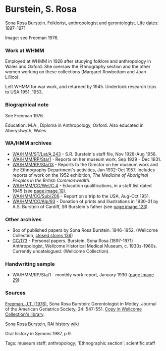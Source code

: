 # Burstein, S. Rosa

Sona Rosa Burstein. Folklorist, anthropologist and gerontologist. Life dates: 1897–1971

Image: see Freeman 1976.

### Work at WHMM

Employed at WHMM in 1928 after studying folklore and anthropology in Wales and Oxford. She oversaw the Ethnography section and the other women working on these collections (Margaret Rowbottom and Joan Lillico).

Left WHMM for war work, and returned by 1945. Undertook research trips to USA 1951, 1953.

### Biographical note

See Freeman 1976.

Education: M.A., Diploma in Anthropology, Oxford. Also educated in Aberystwyth, Wales.

### WA/HMM archives

* [WA/HMM/ST/Lat/A.243](https://wellcomecollection.org/works/krhf5d9q) - S.R. Burstein's staff file, Nov 1928-Aug 1958.
* [WA/HMM/RP/Sta/1](https://wellcomecollection.org/works/aadq2es3)  - Reports on her museum work, Sep 1929 - Dec 1931.
* [WA/HMM/RP/Sta/13](https://wellcomecollection.org/works/v7zya5yh) - Reports to the Director on her museum work and the Ethnography Department's activities, Jan 1932-Oct 1957. Includes reports of work on the 1952 exhibition, _The Medicine of Aboriginal Peoples in the British Commonwealth_.
* [WA/HMM/CO/Wel/C.4](https://wellcomecollection.org/works/gkqyqdrb)  -  Education qualifications, in a staff list dated 1945 (see [page image 10](https://wellcomecollection.org/works/gkqyqdrb/items?canvas=11)).
* [WA/HMM/CO/Sub/206](https://wellcomecollection.org/works/detbdxea)  - Report on a trip to the USA, Aug-Oct 1951.
* [WA/HMM/CO/Alp/93](https://wellcomecollection.org/works/pg7c6vtv)  - Donation of prints and illustrations in 1930-31 by A.S. Burstein of Cardiff, SR Burstein's father (see [page image 123](https://wellcomecollection.org/works/pg7c6vtv/items?canvas=123)).

### Other archives

* Box of published papers by Sona Rosa Burstein. 1946-1952. (Wellcome Collection, [closed stores 136](https://wellcomecollection.org/works/nrdbxfcn))
* [GC/173](https://wellcomecollection.org/works/ayhs74s4) - Personal papers. Burstein, Sona Rosa (1897-1971) Anthropologist, Wellcome Historical Medical Museum, c. 1930s-1960s. Currently uncatalogued. (Wellcome Collection).

### Handwriting sample

* WA/HMM/RP/Sta/1  - monthly work report, January 1930 ([page image 29](https://wellcomecollection.org/works/aadq2es3/items?canvas=29))

### Sources

[Freeman, J.T. (1976)](https://doi.org/10.1111/j.1532-5415.1976.tb03281.x), Sona Rosa Burstein: Gerontologist in Motley. Journal of the American Geriatrics Society, 24: 547-551.   [Copy in Wellcome Collection's library](https://wellcomecollection.org/works/f8r8tqx7).

[Sona Rosa Burstein, RAI history wiki](https://historywiki.therai.org.uk/index.php?title=Sona\_Rosa\_Burstein)

Oral history in Symons 1987, p.9.



Tags: museum staff; anthropology; 'Ethnographic section'; scientific staff

